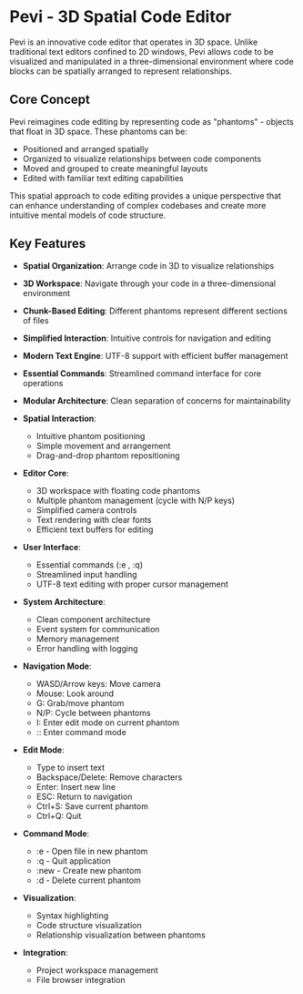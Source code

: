 # Pevi - 3D Spatial Code Editor

Pevi is an innovative code editor that operates in 3D space. Unlike traditional text editors confined to 2D windows, Pevi allows code to be visualized and manipulated in a three-dimensional environment where code blocks can be spatially arranged to represent relationships.

## Core Concept

Pevi reimagines code editing by representing code as "phantoms" - objects that float in 3D space. These phantoms can be:

- Positioned and arranged spatially
- Organized to visualize relationships between code components
- Moved and grouped to create meaningful layouts
- Edited with familiar text editing capabilities

This spatial approach to code editing provides a unique perspective that can enhance understanding of complex codebases and create more intuitive mental models of code structure.

## Key Features

- **Spatial Organization**: Arrange code in 3D to visualize relationships
- **3D Workspace**: Navigate through your code in a three-dimensional environment
- **Chunk-Based Editing**: Different phantoms represent different sections of files
- **Simplified Interaction**: Intuitive controls for navigation and editing
- **Modern Text Engine**: UTF-8 support with efficient buffer management
- **Essential Commands**: Streamlined command interface for core operations
- **Modular Architecture**: Clean separation of concerns for maintainability

- **Spatial Interaction**:
  - Intuitive phantom positioning
  - Simple movement and arrangement
  - Drag-and-drop phantom repositioning

- **Editor Core**:
  - 3D workspace with floating code phantoms
  - Multiple phantom management (cycle with N/P keys)
  - Simplified camera controls
  - Text rendering with clear fonts
  - Efficient text buffers for editing

- **User Interface**:
  - Essential commands (:e <file>, :q)
  - Streamlined input handling
  - UTF-8 text editing with proper cursor management

- **System Architecture**:
  - Clean component architecture
  - Event system for communication
  - Memory management
  - Error handling with logging

- **Navigation Mode**:
  - WASD/Arrow keys: Move camera
  - Mouse: Look around
  - G: Grab/move phantom
  - N/P: Cycle between phantoms
  - I: Enter edit mode on current phantom
  - :: Enter command mode

- **Edit Mode**:
  - Type to insert text
  - Backspace/Delete: Remove characters
  - Enter: Insert new line
  - ESC: Return to navigation
  - Ctrl+S: Save current phantom
  - Ctrl+Q: Quit

- **Command Mode**:
  - :e <file> - Open file in new phantom
  - :q - Quit application
  - :new - Create new phantom
  - :d - Delete current phantom

- **Visualization**:
  - Syntax highlighting
  - Code structure visualization
  - Relationship visualization between phantoms

- **Integration**:
  - Project workspace management
  - File browser integration


